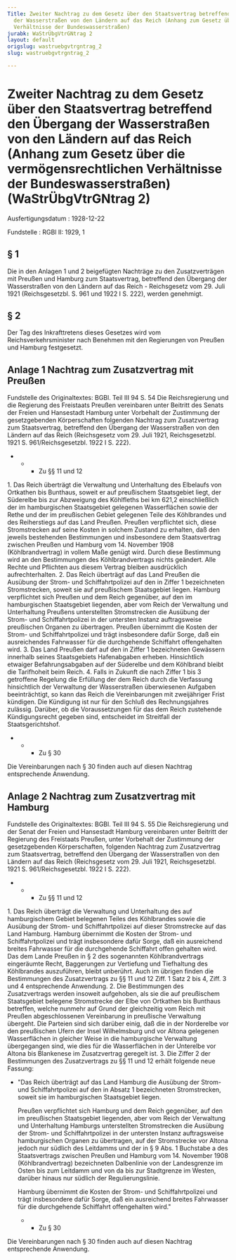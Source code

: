 ```yaml
---
Title: Zweiter Nachtrag zu dem Gesetz über den Staatsvertrag betreffend den Übergang
  der Wasserstraßen von den Ländern auf das Reich (Anhang zum Gesetz über die vermögensrechtlichen
  Verhältnisse der Bundeswasserstraßen)
jurabk: WaStrÜbgVtrGNtrag 2
layout: default
origslug: wastruebgvtrgntrag_2
slug: wastruebgvtrgntrag_2

---
```


# Zweiter Nachtrag zu dem Gesetz über den Staatsvertrag betreffend den Übergang der Wasserstraßen von den Ländern auf das Reich (Anhang zum Gesetz über die vermögensrechtlichen Verhältnisse der Bundeswasserstraßen) (WaStrÜbgVtrGNtrag 2)

Ausfertigungsdatum
:   1928-12-22

Fundstelle
:   RGBl II: 1929, 1



## § 1

Die in den Anlagen 1 und 2 beigefügten Nachträge zu den
Zusatzverträgen mit Preußen und Hamburg zum Staatsvertrag, betreffend
den Übergang der Wasserstraßen von den Ländern auf das Reich -
Reichsgesetz vom 29. Juli 1921 (Reichsgesetzbl. S. 961 und 1922 I S.
222), werden genehmigt.


## § 2

Der Tag des Inkrafttretens dieses Gesetzes wird vom
Reichsverkehrsminister nach Benehmen mit den Regierungen von Preußen
und Hamburg festgesetzt.


## Anlage 1 Nachtrag zum Zusatzvertrag mit Preußen

Fundstelle des Originaltextes: BGBl. Teil III 94 S. 54
Die Reichsregierung und die Regierung des Freistaats Preußen
vereinbaren unter Beitritt des Senats der Freien und Hansestadt
Hamburg unter Vorbehalt der Zustimmung der gesetzgebenden
Körperschaften folgenden Nachtrag zum Zusatzvertrag zum Staatsvertrag,
betreffend den Übergang der Wasserstraßen von den Ländern auf das
Reich (Reichsgesetz vom 29. Juli 1921, Reichsgesetzbl. 1921 S.
961/Reichsgesetzbl. 1922 I S. 222).

*
    *
        *   Zu §§ 11 und 12









1\. Das Reich überträgt die Verwaltung und Unterhaltung des Elbelaufs
von Ortkathen bis Bunthaus, soweit er auf preußischem Staatsgebiet
liegt, der Süderelbe bis zur Abzweigung des Köhlfleths bei km 621,2
einschließlich der im hamburgischen Staatsgebiet gelegenen
Wasserflächen sowie der Rethe und der im preußischen Gebiet gelegenen
Teile des Köhlbrandes und des Reiherstiegs auf das Land Preußen.
Preußen verpflichtet sich, diese Stromstrecken auf seine Kosten in
solchem Zustand zu erhalten, daß den jeweils bestehenden Bestimmungen
und insbesondere dem Staatsvertrag zwischen Preußen und Hamburg vom
14\. November 1908 (Köhlbrandvertrag) in vollem Maße genügt wird. Durch
diese Bestimmung wird an den Bestimmungen des Köhlbrandvertrags nichts
geändert. Alle Rechte und Pflichten aus diesem Vertrag bleiben
ausdrücklich aufrechterhalten.
2\. Das Reich überträgt auf das Land Preußen die Ausübung der Strom-
und Schiffahrtpolizei auf den in Ziffer 1 bezeichneten Stromstrecken,
soweit sie auf preußischem Staatsgebiet liegen.
Hamburg verpflichtet sich Preußen und dem Reich gegenüber, auf den im
hamburgischen Staatsgebiet liegenden, aber vom Reich der Verwaltung
und Unterhaltung Preußens unterstellten Stromstrecken die Ausübung der
Strom- und Schiffahrtpolizei in der untersten Instanz auftragsweise
preußischen Organen zu übertragen.
Preußen übernimmt die Kosten der Strom- und Schiffahrtpolizei und
trägt insbesondere dafür Sorge, daß ein ausreichendes Fahrwasser für
die durchgehende Schiffahrt offengehalten wird.
3\. Das Land Preußen darf auf den in Ziffer 1 bezeichneten Gewässern
innerhalb seines Staatsgebiets Hafenabgaben erheben. Hinsichtlich
etwaiger Befahrungsabgaben auf der Süderelbe und dem Köhlbrand bleibt
die Tarifhoheit beim Reich.
4\. Falls in Zukunft die nach Ziffer 1 bis 3 getroffene Regelung die
Erfüllung der dem Reich durch die Verfassung hinsichtlich der
Verwaltung der Wasserstraßen überwiesenen Aufgaben beeinträchtigt, so
kann das Reich die Vereinbarungen mit zweijähriger Frist kündigen. Die
Kündigung ist nur für den Schluß des Rechnungsjahres zulässig.
Darüber, ob die Voraussetzungen für das dem Reich zustehende
Kündigungsrecht gegeben sind, entscheidet im Streitfall der
Staatsgerichtshof.

*
    *
        *   Zu § 30









Die Vereinbarungen nach § 30 finden auch auf diesen Nachtrag
entsprechende Anwendung.


## Anlage 2 Nachtrag zum Zusatzvertrag mit Hamburg

Fundstelle des Originaltextes: BGBl. Teil III 94 S. 55
Die Reichsregierung und der Senat der Freien und Hansestadt Hamburg
vereinbaren unter Beitritt der Regierung des Freistaats Preußen, unter
Vorbehalt der Zustimmung der gesetzgebenden Körperschaften, folgenden
Nachtrag zum Zusatzvertrag zum Staatsvertrag, betreffend den Übergang
der Wasserstraßen von den Ländern auf das Reich (Reichsgesetz vom 29.
Juli 1921, Reichsgesetzbl. 1921 S. 961/Reichsgesetzbl. 1922 I S. 222).

*
    *
        *   Zu §§ 11 und 12









1\. Das Reich überträgt die Verwaltung und Unterhaltung des auf
hamburgischem Gebiet belegenen Teiles des Köhlbrandes sowie die
Ausübung der Strom- und Schiffahrtpolizei auf dieser Stromstrecke auf
das Land Hamburg. Hamburg übernimmt die Kosten der Strom- und
Schiffahrtpolizei und trägt insbesondere dafür Sorge, daß ein
ausreichend breites Fahrwasser für die durchgehende Schiffahrt offen
gehalten wird. Das dem Lande Preußen in § 2 des sogenannten
Köhlbrandvertrags eingeräumte Recht, Baggerungen zur Vertiefung und
Tiefhaltung des Köhlbrandes auszuführen, bleibt unberührt.
Auch im übrigen finden die Bestimmungen des Zusatzvertrags zu §§ 11
und 12 Ziff. 1 Satz 2 bis 4, Ziff. 3 und 4 entsprechende Anwendung.
2\. Die Bestimmungen des Zusatzvertrags werden insoweit aufgehoben, als
sie die auf preußischem Staatsgebiet belegene Stromstrecke der Elbe
von Ortkathen bis Bunthaus betreffen, welche nunmehr auf Grund der
gleichzeitig vom Reich mit Preußen abgeschlossenen Vereinbarung in
preußische Verwaltung übergeht. Die Parteien sind sich darüber einig,
daß die in der Norderelbe vor den preußischen Ufern der Insel
Wilhelmsburg und vor Altona gelegenen Wasserflächen in gleicher Weise
in die hamburgische Verwaltung übergegangen sind, wie dies für die
Wasserflächen in der Unterelbe vor Altona bis Blankenese im
Zusatzvertrag geregelt ist.
3\. Die Ziffer 2 der Bestimmungen des Zusatzvertrags zu §§ 11 und 12
erhält folgende neue Fassung:

*   "Das Reich überträgt auf das Land Hamburg die Ausübung der Strom- und
    Schiffahrtpolizei auf den in Absatz 1 bezeichneten Stromstrecken,
    soweit sie im hamburgischen Staatsgebiet liegen.

    Preußen verpflichtet sich Hamburg und dem Reich gegenüber, auf den im
    preußischen Staatsgebiet liegenden, aber vom Reich der Verwaltung und
    Unterhaltung Hamburgs unterstellten Stromstrecken die Ausübung der
    Strom- und Schiffahrtpolizei in der untersten Instanz auftragsweise
    hamburgischen Organen zu übertragen, auf der Stromstrecke vor Altona
    jedoch nur südlich des Leitdamms und der in § 9 Abs. 1 Buchstabe a des
    Staatsvertrags zwischen Preußen und Hamburg vom 14. November 1908
    (Köhlbrandvertrag) bezeichneten Dalbenlinie von der Landesgrenze im
    Osten bis zum Leitdamm und von da bis zur Stadtgrenze im Westen,
    darüber hinaus nur südlich der Regulierungslinie.

    Hamburg übernimmt die Kosten der Strom- und Schiffahrtpolizei und
    trägt insbesondere dafür Sorge, daß ein ausreichend breites Fahrwasser
    für die durchgehende Schiffahrt offengehalten wird."

    *
        *   Zu § 30









Die Vereinbarungen nach § 30 finden auch auf diesen Nachtrag
entsprechende Anwendung.

